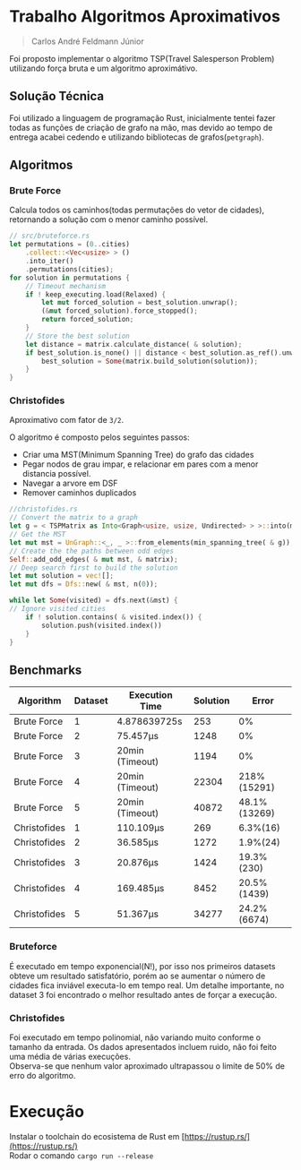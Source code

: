 # Trabalho Algoritmos Aproximativos

> Carlos André Feldmann Júnior

Foi proposto implementar o algoritmo TSP(Travel Salesperson Problem) utilizando força bruta e um
algoritmo aproximátivo.

## Solução Técnica

Foi utilizado a linguagem de programação Rust, inicialmente tentei fazer todas as funções de criação
de grafo na mão, mas devido ao tempo de entrega acabei cedendo e utilizando bibliotecas de
grafos(`petgraph`).

## Algoritmos

### Brute Force

Calcula todos os caminhos(todas permutações do vetor de cidades), retornando a solução com o menor
caminho possível.

```rust
// src/bruteforce.rs
let permutations = (0..cities)
    .collect::<Vec<usize> > ()
    .into_iter()
    .permutations(cities);
for solution in permutations {
    // Timeout mechanism
    if ! keep_executing.load(Relaxed) {
        let mut forced_solution = best_solution.unwrap();
        (&mut forced_solution).force_stopped();
        return forced_solution;
    }
    // Store the best solution
    let distance = matrix.calculate_distance( & solution);
    if best_solution.is_none() || distance < best_solution.as_ref().unwrap().total_distance { 
        best_solution = Some(matrix.build_solution(solution));
    }
}
```

### Christofides

Aproximativo com fator de `3/2`.

O algoritmo é composto pelos seguintes passos:

* Criar uma MST(Minimum Spanning Tree) do grafo das cidades
* Pegar nodos de grau impar, e relacionar em pares com a menor distancia possível.
* Navegar a arvore em DSF
* Remover caminhos duplicados

```rust
//christofides.rs
// Convert the matrix to a graph
let g = < TSPMatrix as Into<Graph<usize, usize, Undirected> > >::into(matrix.clone());
// Get the MST
let mut mst = UnGraph::<_, _ >::from_elements(min_spanning_tree( & g));
// Create the the paths between odd edges
Self::add_odd_edges( & mut mst, & matrix);
// Deep search first to build the solution
let mut solution = vec![];
let mut dfs = Dfs::new( & mst, n(0));

while let Some(visited) = dfs.next(&mst) {
// Ignore visited cities
    if ! solution.contains( & visited.index()) {
        solution.push(visited.index())
    }
}
```

## Benchmarks

| Algorithm    | Dataset | Execution Time  | Solution | Error        |
| ------------ | ------- | --------------- | -------- | ------------ |
| Brute Force  | 1       | 4.878639725s    | 253      | 0%           |
| Brute Force  | 2       | 75.457µs        | 1248     | 0%           |
| Brute Force  | 3       | 20min (Timeout) | 1194     | 0%           |
| Brute Force  | 4       | 20min (Timeout) | 22304    | 218%(15291)  |
| Brute Force  | 5       | 20min (Timeout) | 40872    | 48.1%(13269) |
| Christofides | 1       | 110.109µs       | 269      | 6.3%(16)     |
| Christofides | 2       | 36.585µs        | 1272     | 1.9%(24)     |
| Christofides | 3       | 20.876µs        | 1424     | 19.3%(230)   |
| Christofides | 4       | 169.485µs       | 8452     | 20.5%(1439)  |
| Christofides | 5       | 51.367µs        | 34277    | 24.2%(6674)  |

### Bruteforce
É executado em tempo exponencial(N!), por isso nos primeiros datasets obteve
um resultado satisfatório, porém ao se aumentar o número de cidades fica inviável executa-lo em
tempo real.
Um detalhe importante, no dataset 3 foi encontrado o melhor resultado antes de forçar a execução.


### Christofides
Foi executado em tempo polinomial, não variando muito conforme o tamanho da entrada. 
Os dados apresentados incluem ruido, não foi feito uma média de várias execuções.  
Observa-se que nenhum valor aproximado ultrapassou o limite de 50% de erro do algoritmo.

# Execução

Instalar o toolchain do ecosistema de Rust em [https://rustup.rs/](https://rustup.rs/)  
Rodar o comando `cargo run --release`